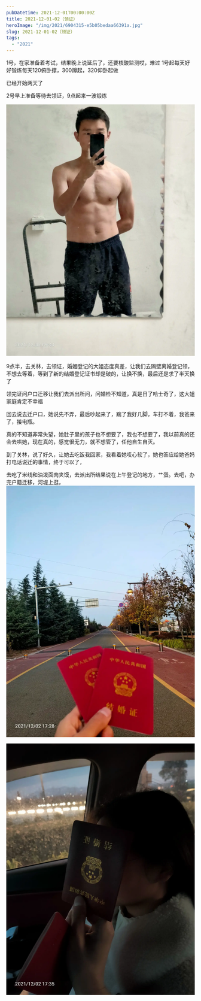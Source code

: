 ```yaml
---
pubDatetime: 2021-12-01T00:00:00Z
title: 2021-12-01-02（领证）
heroImage: "/img/2021/6904315-e5b05bedaa66391a.jpg"
slug: 2021-12-01-02（领证）
tags:
  - "2021"
---
```


1号，在家准备着考试，结果晚上说延后了，还要核酸监测哎，难过
1号起每天好好锻炼每天120俯卧撑，300蹲起，320仰卧起做

已经开始两天了

2号早上准备等待去领证，9点起来一波锻炼

![](../../../../public/img/2021/6904315-e5b05bedaa66391a.jpg)

9点半，去关林，去领证，婚姻登记的大姐态度真差，让我们去隔壁离婚登记领，不想去等着，等到了新的结婚登记证书却是破的，让换不换，最后还是求了半天换了

领完证问户口迁移让我们去派出所问，问婚检不知道，真是日了哈士奇了，这大姐家庭肯定不幸福

回去说去迁户口，她说先不弄，最后吵起来了，踹了我好几脚，车打不着，我爸来了，接电瓶。

真的不知道非常失望，她肚子里的孩子也不想要了，我也不想要了，我以前真的还会去哄她，现在真的，感觉很无力，就不想管了，任他自生自灭。

到了关林，说了好久，让她去吃饭我回家，我看着她哎心软了，她也答应给她爸妈打电话说迁的事情，终于可以了，

去吃了米线和油泼面肉夹馍，去派出所结果说在上午登记的地方，艹蛋。去吧，办完户籍迁移，河堤上逛，![](../../../../public/img/2021/6904315-028b8b8ffbc8914f.jpg)

![](../../../../public/img/2021/6904315-4b20590e4d2fa7bb.jpg)
